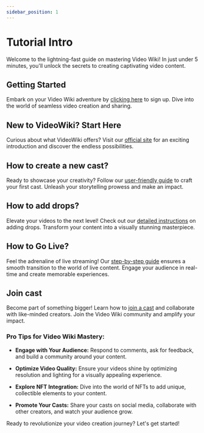 ```yaml
---
sidebar_position: 1
---
```


# Tutorial Intro

Welcome to the lightning-fast guide on mastering Video Wiki! In just under 5 minutes, you'll unlock the secrets to creating captivating video content.

## Getting Started
Embark on your Video Wiki adventure by [clicking here](./Getting%20Started/SignUp.md) to sign up. Dive into the world of seamless video creation and sharing.

## New to VideoWiki? Start Here

Curious about what VideoWiki offers? Visit our [official site](https://dev.stream.video.wiki) for an exciting introduction and discover the endless possibilities.

## How to create a new cast?

Ready to showcase your creativity? Follow our [user-friendly guide](./Cast-Generation.md) to craft your first cast. Unleash your storytelling prowess and make an impact.

## How to add drops?

Elevate your videos to the next level! Check out our [detailed instructions](./NFT.md) on adding drops. Transform your content into a visually stunning masterpiece.

## How to Go Live?

Feel the adrenaline of live streaming! Our [step-by-step guide](./GoLive.md) ensures a smooth transition to the world of live content. Engage your audience in real-time and create memorable experiences.

## Join cast

Become part of something bigger! Learn how to [join a cast](./Cast-Join.md) and collaborate with like-minded creators. Join the Video Wiki community and amplify your impact.

### Pro Tips for Video Wiki Mastery:

- **Engage with Your Audience:** Respond to comments, ask for feedback, and build a community around your content.

- **Optimize Video Quality:** Ensure your videos shine by optimizing resolution and lighting for a visually appealing experience.

- **Explore NFT Integration:** Dive into the world of NFTs to add unique, collectible elements to your content.

- **Promote Your Casts:** Share your casts on social media, collaborate with other creators, and watch your audience grow.

Ready to revolutionize your video creation journey? Let's get started!
